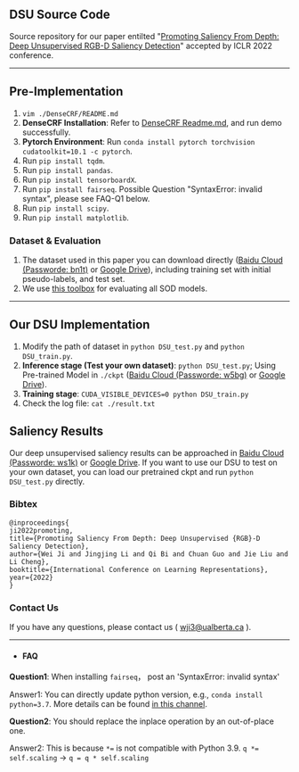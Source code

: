 ## DSU Source Code

Source repository for our paper entilted "[Promoting Saliency From Depth: Deep Unsupervised RGB-D Saliency Detection](https://openreview.net/pdf?id=BZnnMbt0pW)" accepted by ICLR 2022 conference.

------



## Pre-Implementation

1. ```vim ./DenseCRF/README.md ```
2. **DenseCRF Installation**: Refer to [DenseCRF Readme.md](https://github.com/jiwei0921/DSU/blob/main/DenseCRF/README.md), and run demo successfully.
3. **Pytorch Environment**: Run ```conda install pytorch torchvision cudatoolkit=10.1 -c pytorch```.
4. Run ```pip install tqdm```.
5. Run ```pip install pandas```.
6. Run ```pip install tensorboardX```.
7. Run ```pip install fairseq```. Possible Question "SyntaxError: invalid syntax", please see FAQ-Q1 below.
8. Run ```pip install scipy```.
9. Run ```pip install matplotlib```.


### Dataset & Evaluation
1. The dataset used in this paper you can download directly ([Baidu Cloud (Passworde: bn1t)](https://pan.baidu.com/s/1WBi3-YlL8-d0kz-k2CudTA) or [Google Drive](https://drive.google.com/file/d/1oXyLs_Pki9qcGx4HnAtDh1FNbyhG4D-X/view?usp=sharing)), including training set with initial pseudo-labels, and test set. 
2. We use [this toolbox](https://github.com/jiwei0921/Saliency-Evaluation-Toolbox) for evaluating all SOD models.


------


## Our DSU Implementation

1. Modify the path of dataset in ```python DSU_test.py``` and ```python DSU_train.py```.
2. **Inference stage (Test your own dataset)**: ```python DSU_test.py```; Using Pre-trained Model in ```./ckpt``` ([Baidu Cloud (Passworde: w5bg)](https://pan.baidu.com/s/1I8B-APvrGVuEI9xePzIpkQ) or [Google Drive](https://drive.google.com/file/d/1KchAFhUzgTF3aX8wFEbMiTbKH_BtKlcN/view?usp=sharing)).  
3. **Training stage**: ```CUDA_VISIBLE_DEVICES=0 python DSU_train.py```                             
4. Check the log file: ```cat ./result.txt```


## Saliency Results

Our deep unsupervised saliency results can be approached in [Baidu Cloud (Passworde: ws1k)](https://pan.baidu.com/s/14b1FwcCHqXF2dpgn08_x9g) or [Google Drive](https://drive.google.com/file/d/1kjtd8_7UC7IqtgcOFT41yOJt4NhoVcBh/view?usp=sharing).
If you want to use our DSU to test on your own dataset, you can load our pretrained ckpt and run ```python DSU_test.py``` directly.



### Bibtex
```
@inproceedings{
ji2022promoting,
title={Promoting Saliency From Depth: Deep Unsupervised {RGB}-D Saliency Detection},
author={Wei Ji and Jingjing Li and Qi Bi and Chuan Guo and Jie Liu and Li Cheng},
booktitle={International Conference on Learning Representations},
year={2022}
}
```

### Contact Us
If you have any questions, please contact us ( wji3@ualberta.ca ).


---
+ #### FAQ

**Question1**: When installing ```fairseq```， post an 'SyntaxError: invalid syntax' 

Answer1: You can directly update python version, e.g., ```conda install python=3.7```. More details can be found [in this channel](https://github.com/pytorch/fairseq/issues/55).

**Question2**: You should replace the inplace operation by an out-of-place one. 

Answer2: This is because `*=` is not compatible with Python 3.9. `q *= self.scaling` -> `q = q * self.scaling`

